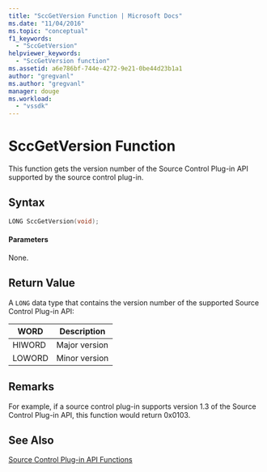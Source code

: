 ```yaml
---
title: "SccGetVersion Function | Microsoft Docs"
ms.date: "11/04/2016"
ms.topic: "conceptual"
f1_keywords: 
  - "SccGetVersion"
helpviewer_keywords: 
  - "SccGetVersion function"
ms.assetid: a6e786bf-744e-4272-9e21-0be44d23b1a1
author: "gregvanl"
ms.author: "gregvanl"
manager: douge
ms.workload: 
  - "vssdk"
---
```

# SccGetVersion Function
This function gets the version number of the Source Control Plug-in API supported by the source control plug-in.  
  
## Syntax  
  
```cpp  
LONG SccGetVersion(void);  
```  
  
#### Parameters  
 None.  
  
## Return Value  
 A `LONG` data type that contains the version number of the supported Source Control Plug-in API:  
  
|WORD|Description|  
|----------|-----------------|  
|HIWORD|Major version|  
|LOWORD|Minor version|  
  
## Remarks  
 For example, if a source control plug-in supports version 1.3 of the Source Control Plug-in API, this function would return 0x0103.  
  
## See Also  
 [Source Control Plug-in API Functions](../extensibility/source-control-plug-in-api-functions.md)